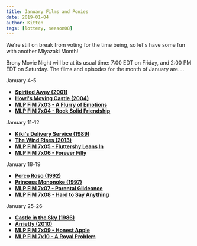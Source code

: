 ```yaml
---
title: January Films and Ponies
date: 2019-01-04
author: Kitten
tags: [lottery, season08]
---
```


We're still on break from voting for the time being, so let's have some fun with another Miyazaki Month!

Brony Movie Night will be at its usual time: 7:00 EDT on Friday, and 2:00 PM EDT on Saturday.  The films and episodes for the month of January are....

January 4-5
-	**[Spirited Away (2001)][m7]**
-	**[Howl's Moving Castle (2004)][m2]**
-	**[MLP FiM 7x03 - A Flurry of Emotions][p1]**
-	**[MLP FiM 7x04 - Rock Solid Friendship][p2]**

January 11-12
-	**[Kiki's Delivery Service (1989)][m3]**
-	**[The Wind Rises (2013)][m4]**
-	**[MLP FiM 7x05 - Fluttershy Leans In][p3]**
-	**[MLP FiM 7x06 - Forever Filly][p4]**

January 18-19
-	**[Porco Roso (1992)][m5]**
-	**[Princess Mononoke (1997)][m6]**
-	**[MLP FiM 7x07 - Parental Glideance][p5]**
-	**[MLP FiM 7x08 - Hard to Say Anything][p6]**

January 25-26
-	**[Castle in the Sky (1986)][m1]**
-	**[Arrietty (2010)][m8]**
-	**[MLP FiM 7x09 - Honest Apple][p5]**
-	**[MLP FiM 7x10 - A Royal Problem][p6]**


[m1]: https://www.imdb.com/title/tt0092067/
[m2]: https://www.imdb.com/title/tt0347149/
[m3]: https://www.imdb.com/title/tt0097814/
[m4]: https://www.imdb.com/title/tt2013293/
[m5]: https://www.imdb.com/title/tt0104652/
[m6]: https://www.imdb.com/title/tt0119698/
[m7]: https://www.imdb.com/title/tt0245429/
[m8]: https://www.imdb.com/title/tt1568921/
[p1]: https://www.imdb.com/title/tt6240432/
[p2]: https://www.imdb.com/title/tt6240434/
[p3]: https://www.imdb.com/title/tt6240436/
[p4]: https://www.imdb.com/title/tt6240438/
[p5]: https://www.imdb.com/title/tt6240440/
[p6]: https://www.imdb.com/title/tt6240442/
[p7]: https://www.imdb.com/title/tt6240444/
[p8]: https://www.imdb.com/title/tt6240446/
